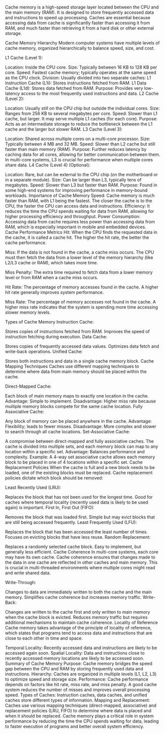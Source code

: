 Cache memory is a high-speed storage layer located between the CPU and the main memory (RAM). It is designed to store frequently accessed data and instructions to speed up processing. Caches are essential because accessing data from cache is significantly faster than accessing it from RAM, and much faster than retrieving it from a hard disk or other external storage.

Cache Memory Hierarchy
Modern computer systems have multiple levels of cache memory, organized hierarchically to balance speed, size, and cost.

L1 Cache (Level 1):

Location: Inside the CPU core.
Size: Typically between 16 KB to 128 KB per core.
Speed: Fastest cache memory; typically operates at the same speed as the CPU clock.
Division: Usually divided into two separate caches:
L1 Instruction Cache (L1i): Stores instructions fetched from RAM.
L1 Data Cache (L1d): Stores data fetched from RAM.
Purpose: Provides very low-latency access to the most frequently used instructions and data.
L2 Cache (Level 2):

Location: Usually still on the CPU chip but outside the individual cores.
Size: Ranges from 256 KB to several megabytes per core.
Speed: Slower than L1 cache, but larger. It may serve multiple L1 caches (for each core).
Purpose: Acts as an intermediate storage to reduce the bottleneck between the L1 cache and the larger but slower RAM.
L3 Cache (Level 3):

Location: Shared across multiple cores on a multi-core processor.
Size: Typically between 4 MB and 32 MB.
Speed: Slower than L2 cache but still faster than main memory (RAM).
Purpose: Further reduces latency by caching data for all cores, allowing for better communication between them. In multi-core systems, L3 is crucial for performance when multiple cores share data.
L4 Cache (Level 4) (Optional):

Location: Rare, but can be external to the CPU chip (on the motherboard or in a separate module).
Size: Can be larger than L3, typically tens of megabytes.
Speed: Slower than L3 but faster than RAM.
Purpose: Found in some high-end systems for improving performance in memory-bound workloads.
Importance of Cache Memory
Speed: Cache memory is much faster than RAM, with L1 being the fastest. The closer the cache is to the CPU, the faster the CPU can access data and instructions.
Efficiency: It reduces the time the CPU spends waiting for data from RAM, allowing for higher processing efficiency and throughput.
Power Consumption: Accessing data from cache requires less power than accessing data from RAM, which is especially important in mobile and embedded devices.
Cache Performance Metrics
Hit: When the CPU finds the requested data in the cache, it is called a cache hit. The higher the hit rate, the better the cache performance.

Miss: If the data is not found in the cache, a cache miss occurs. The CPU must then fetch the data from a lower level of the memory hierarchy (like L2/L3 cache or RAM), which takes more time.

Miss Penalty: The extra time required to fetch data from a lower memory level or from RAM when a cache miss occurs.

Hit Rate: The percentage of memory accesses found in the cache. A higher hit rate generally improves system performance.

Miss Rate: The percentage of memory accesses not found in the cache. A higher miss rate indicates that the system is spending more time accessing slower memory levels.

Types of Cache Memory
Instruction Cache:

Stores copies of instructions fetched from RAM.
Improves the speed of instruction fetching during execution.
Data Cache:

Stores copies of frequently accessed data values.
Optimizes data fetch and write-back operations.
Unified Cache:

Stores both instructions and data in a single cache memory block.
Cache Mapping Techniques
Caches use different mapping techniques to determine where data from main memory should be placed within the cache.

Direct-Mapped Cache:

Each block of main memory maps to exactly one location in the cache.
Advantage: Simple to implement.
Disadvantage: Higher miss rate because multiple memory blocks compete for the same cache location.
Fully Associative Cache:

Any block of memory can be placed anywhere in the cache.
Advantage: Flexibility; leads to fewer misses.
Disadvantage: More complex and slower to search through all cache locations.
Set-Associative Cache:

A compromise between direct-mapped and fully associative caches.
The cache is divided into multiple sets, and each memory block can map to any location within a specific set.
Advantage: Balances performance and complexity.
Example: A 4-way set associative cache allows each memory block to be placed in one of 4 locations within a specific set.
Cache Replacement Policies
When the cache is full and a new block needs to be loaded, one of the existing blocks must be replaced. Cache replacement policies dictate which block should be removed:

Least Recently Used (LRU):

Replaces the block that has not been used for the longest time.
Good for caches where temporal locality (recently used data is likely to be used again) is important.
First In, First Out (FIFO):

Removes the block that was loaded first.
Simple but may evict blocks that are still being accessed frequently.
Least Frequently Used (LFU):

Replaces the block that has been accessed the least number of times.
Focuses on evicting blocks that have less reuse.
Random Replacement:

Replaces a randomly selected cache block.
Easy to implement, but generally less efficient.
Cache Coherence
In multi-core systems, each core may have its own cache. Cache coherence ensures that changes made to the data in one cache are reflected in other caches and main memory. This is crucial in multi-threaded environments where multiple cores might read and write shared data.

Write-Through:

Changes to data are immediately written to both the cache and the main memory.
Simplifies cache coherence but increases memory traffic.
Write-Back:

Changes are written to the cache first and only written to main memory when the cache block is evicted.
Reduces memory traffic but requires additional mechanisms to maintain cache coherence.
Locality of Reference
Cache memory takes advantage of the principle of locality of reference, which states that programs tend to access data and instructions that are close to each other in time and space.

Temporal Locality: Recently accessed data and instructions are likely to be accessed again soon.
Spatial Locality: Data and instructions close to recently accessed memory locations are likely to be accessed soon.
Summary of Cache Memory
Purpose: Cache memory bridges the speed gap between the CPU and RAM by storing frequently used data and instructions.
Hierarchy: Caches are organized in multiple levels (L1, L2, L3) to optimize speed and storage size.
Performance: Cache performance depends on factors like hit rate, miss rate, and miss penalty. A good cache system reduces the number of misses and improves overall processing speed.
Types of Caches: Instruction caches, data caches, and unified caches store different types of information.
Mapping and Replacement: Caches use various mapping techniques (direct-mapped, associative) and replacement policies (LRU, FIFO) to determine where data is placed and when it should be replaced.
Cache memory plays a critical role in system performance by reducing the time the CPU spends waiting for data, leading to faster execution of programs and better overall system efficiency.